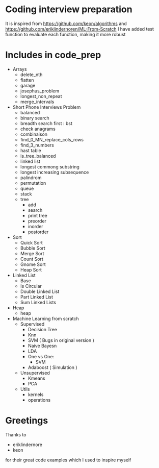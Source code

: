 # Coding interview preparation
It is inspired from https://github.com/keon/algorithms and https://github.com/eriklindernoren/ML-From-Scratch
I have added test function to evaluate each function, making it more robust

# Includes in code_prep
  - Arrays
    - delete_nth
    - flatten
    - garage
    - josephus_problem
    - longest_non_repeat
    - merge_intervals
  - Short Phone Interviews Problem
    - balanced
    - binary search
    - breadth search first : bst
    - check anagrams
    - combinaison
    - find_0_MN_replace_cols_rows
    - find_3_numbers 
    - hast table
    - is_tree_balanced
    - linked list
    - longest commong substring
    - longest increasing subsequence
    - palindrom
    - permutation
    - queue
    - stack
    - tree
      - add
      - search
      - print tree
      - preorder
      - inorder
      - postorder
  - Sort
    - Quick Sort
    - Bubble Sort
    - Merge Sort
    - Count Sort
    - Gnome Sort
    - Heap Sort
  - Linked List
    - Base
    - Is Circular
    - Double Linked List
    - Part Linked List
    - Sum Linked Lists
  - Heap
    - heap
  - Machine Learning from scratch
    - Supervised
      - Decision Tree
      - Knn
      - SVM ( Bugs in original version )
      - Naive Bayesn
      - LDA
      - One vs One:
        - SVM
      - Adaboost ( Simulation )
    - Unsupervised
      - Kmeans
      - PCA
    - Utils
      - kernels
      - operations

# Greetings
Thanks to 
  - eriklindernore
  - keon

for their great code examples which I used to inspire myself
